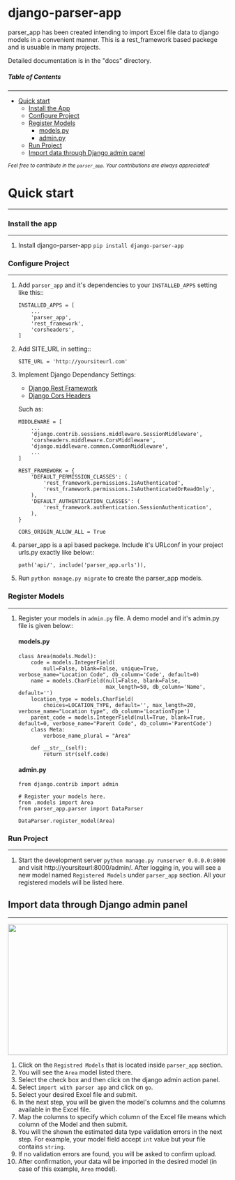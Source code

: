 django-parser-app
=================

parser_app has been created intending to import Excel file data to django models in a convenient manner.
This is a rest_framework based packege and is usuable in many projects.

Detailed documentation is in the "docs" directory.

##### Table of Contents  
----------------------------------------------------------------
- [Quick start](#quick-start)
    + [Install the App](#install-the-app)
    + [Configure Project](#configure-project)
    + [Register Models](#register-models)
      - [models.py](#modelspy)
      - [admin.py](#adminpy)
    + [Run Project](#run-project)
  * [Import data through Django admin panel](#import-data-through-django-admin-panel)

<small>*Feel free to contribute in the ``parser_app``. Your contributions are always appreciated!*</small>


# Quick start
-----------
### Install the app
------------------------
1. Install django-parser-app ``pip install django-parser-app``

### Configure Project
----------------------
1. Add ``parser_app`` and it's dependencies to your ``INSTALLED_APPS`` setting like this::
    ```
    INSTALLED_APPS = [
        ...
        'parser_app',
        'rest_framework',
        'corsheaders',
    ]
    ```
2. Add SITE_URL in setting::
    ```
    SITE_URL = 'http://yoursiteurl.com'
    ```

3. Implement Django Dependancy Settings:
    - [Django Rest Framework](http://www.django-rest-framework.org/)
    - [Django Cors Headers](https://github.com/ottoyiu/django-cors-headers)

    Such as:
    ```
    MIDDLEWARE = [
        ...
        'django.contrib.sessions.middleware.SessionMiddleware',
        'corsheaders.middleware.CorsMiddleware',
        'django.middleware.common.CommonMiddleware',
        ...
    ]

    REST_FRAMEWORK = {
        'DEFAULT_PERMISSION_CLASSES': (
            'rest_framework.permissions.IsAuthenticated',
            'rest_framework.permissions.IsAuthenticatedOrReadOnly',
        ),
        'DEFAULT_AUTHENTICATION_CLASSES': (
            'rest_framework.authentication.SessionAuthentication',
        ),
    }

    CORS_ORIGIN_ALLOW_ALL = True
    ```



4. parser_app is a api based packege. Include it's URLconf in your project urls.py exactly like below::
    ```
    path('api/', include('parser_app.urls')),
    ```

5. Run ``python manage.py migrate`` to create the parser_app models.

### Register Models
-------------------

1. Register your models in ``admin.py`` file. A demo model and it's admin.py file is given below:: 
    #### models.py
    ```
    class Area(models.Model):
        code = models.IntegerField(
            null=False, blank=False, unique=True, verbose_name="Location Code", db_column='Code', default=0)
        name = models.CharField(null=False, blank=False,
                                max_length=50, db_column='Name', default='')
        location_type = models.CharField(
            choices=LOCATION_TYPE, default='', max_length=20, verbose_name="Location type", db_column='LocationType')
        parent_code = models.IntegerField(null=True, blank=True, default=0, verbose_name="Parent Code", db_column='ParentCode')
        class Meta:
            verbose_name_plural = "Area"

        def __str__(self):
            return str(self.code)
    ```
    #### admin.py
    ```
    from django.contrib import admin

    # Register your models here.
    from .models import Area
    from parser_app.parser import DataParser

    DataParser.register_model(Area)
    ```  
### Run Project
---------------
1. Start the development server ``python manage.py runserver 0.0.0.0:8000`` and visit http://yoursiteurl:8000/admin/. 
After logging in, you will see a new model named ``Registered Models`` under ``parser_app`` section. All your registered models will be listed here.

## Import data through Django admin panel
------------------------------------------

<img src="https://github.com/prantoamt/django-parser-app/blob/main/images/upload_via_admin_panel.gif" width="100%" height="300"/>

1. Click on the ``Registred Models`` that is located inside ``parser_app`` section.
2. You will see the ``Area`` model listed there.
3. Select the check box and then click on the django admin action panel.
4. Select ``import with parser app`` and click on ``go``.
5. Select your desired Excel file and submit.
6. In the next step, you will be given the model's columns and the columns available in the Excel file.
7. Map the columns to specify which column of the Excel file means which column of the Model and then submit.
8. You will the shown the estimated data type validation errors in the next step. For example, your model field accept ``int`` value but your file contains ``string``.
9. If no validation errors are found, you will be asked to confirm upload.
10. After confirmation, your data wil be imported in the desired model (in case of this example, ``Area`` model).

